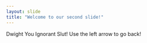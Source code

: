 ```yaml
---
layout: slide
title: "Welcome to our second slide!"
---
```

Dwight You Ignorant Slut!
Use the left arrow to go back!
